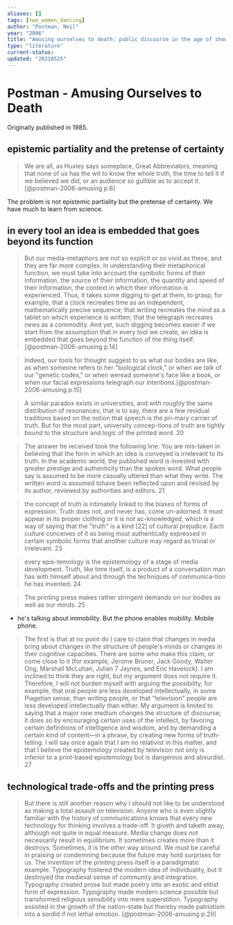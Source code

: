 ```yaml
---
aliases: []
tags: [two_women_dancing]
author: "Postman, Neil"
year: "2006"
title: "Amusing ourselves to death: public discourse in the age of show business"
type: "literature"
current-status: 
updated: "20210525"
---
```


# Postman - Amusing Ourselves to Death

Originally published in 1985.

## epistemic partiality and the pretense of certainty

> We are all, as Huxley says someplace, Great Abbreviators, meaning that none of us has the wit to know the whole truth, the time to tell it if we believed we did, or an audience so gullible as to accept it.[@postman-2006-amusing p.6] 

The problem is not epistemic partiality but the pretense of certainty. We have much to learn from science.


## in every tool an idea is embedded that goes beyond its function

>But our media-metaphors are not so explicit or so vivid as these, and they are far more complex. In understanding their metaphorical function, we must take into account the symbolic forms of their information, the source of their information, the quantity and speed of their information, the context in which their information is experienced. Thus, it takes some digging to get at them, to grasp, for example, that a clock recreates time as an independent, mathematically precise sequence; that writing recreates the mind as a tablet on which experience is written; that the telegraph recreates news as a commodity. And yet, such digging becomes easier if we start from the assumption that in every tool we create, an idea is embedded that goes beyond the function of the thing itself. [@postman-2006-amusing p.14]

>Indeed, our tools for thought suggest to us what our bodies are like, as when someone refers to her "biological clock," or when we talk of our "genetic codes," or when weread someone's face like a book, or when our facial expressions telegraph our intentions.[@postman-2006-amusing p.15] 

>A similar paradox exists in universities, and with roughly the same distribution of resonances; that is to say, there are a few residual traditions based on the notion that speech is the pri-mary carrier of truth. But for the most part, university concep-tions of truth are tightly bound to the structure and logic of the printed word. 20

>The answer he received took the following line: You are mis-taken in believing that the form in which an idea is conveyed is irrelevant to its truth. In the academic world, the published word is invested with greater prestige and authenticity than the spoken word. What people say is assumed to be more casually uttered than what they write. The written word is assumed tohave been reflected upon and revised by its author, reviewed by authorities and editors. 21

>the concept of truth is intimately linked to the biases of forms of expression. Truth does not, and never has, come un-adorned. It must appear in its proper clothing or it is not ac-knowledged, which is a way of saying that the "truth" is a kind [22] of cultural prejudice. Each culture conceives of it as being most authentically expressed in certain symbolic forms that another culture may regard as trivial or irrelevant. 23

>every epis-temology is the epistemology of a stage of media development. Truth, like time itself, is a product of a conversation man has with himself about and through the techniques of communica-tion he has invented. 24

>The printing press makes rather stringent demands on our bodies as well as our minds. 25

- he's talking about immobility. But the phone enables mobility. Mobile phone. 

>The first is that at no point do I care to claim that changes in media bring about changes in the structure of people's minds or changes in their cognitive capacities. There are some who make this claim, or come close to it (for example, Jerome Bruner, Jack Goody, Walter Ong, Marshall McLuhan, Julian 7 Jaynes, and Eric Havelock).  I am inclined to think they are right, but my argument does not require it. Therefore, I will not burden myself with arguing the possibility, for example, that oral people are less developed intellectually, in some Piagetian sense, than writing people, or that "television" people are less developed intellectually than either. My argument is limited to saying that a major new medium changes the structure of discourse; it does so by encouraging certain uses of the intellect, by favoring certain definitions of intelligence and wisdom, and by demanding a certain kind of content—in a phrase, by creating new forms of truth-telling. I will say once again that I am no relativist in this matter, and that I believe the epistemology created by television not only is inferior to a print-based epistemology but is dangerous and absurdist. 27

## technological trade-offs and the printing press

> But there is still another reason why I should not like to be understood as making a total assault on television. Anyone who is even slightly familiar with the history of communications knows that every new technology for thinking involves a trade-off. It giveth and taketh away, although not quite in equal measure. Media change does not necessarily result in equilibrium. It sometimes creates more than it destroys. Sometimes, it is the other way around. We must be careful in praising or condemning because the future may hold surprises for us. The invention of the printing press itself is a paradigmatic example. Typography fostered the modern idea of individuality, but it destroyed the medieval sense of community and integration. Typography created prose but made poetry into an exotic and elitist form of expression. Typography made modern science possible but transformed religious sensibility into mere superstition. Typography assisted in the growth of the nation-state but thereby made patriotism into a sordid if not lethal emotion. [@postman-2006-amusing p.29]

